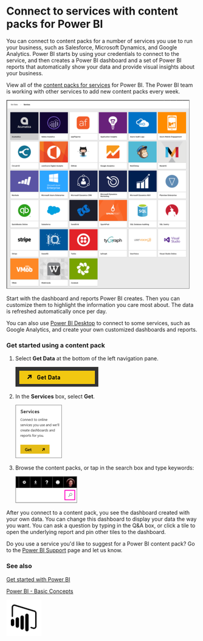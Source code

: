 <properties 
   pageTitle="Connect to services with content packs for Power BI"
   description="Connect to services with content packs for Power BI"
   services="powerbi" 
   documentationCenter="" 
   authors="maggiesMSFT" 
   manager="mblythe" 
   editor=""/>
 
<tags
   ms.service="powerbi"
   ms.devlang="NA"
   ms.topic="article"
   ms.tgt_pltfrm="NA"
   ms.workload="powerbi"
   ms.date="01/21/2016"
   ms.author="maggies"/>

# Connect to services with content packs for Power BI

You can connect to content packs for a number of services you use to run your business, such as Salesforce, Microsoft Dynamics, and Google Analytics. Power BI starts by using your credentials to connect to the service, and then creates a Power BI dashboard and a set of Power BI reports that automatically show your data and provide visual insights about your business. 

View all of the [content packs for services](https://app.powerbi.com/getdata/services) for Power BI. The Power BI team is working with other services to add new content packs every week. 

![](media/powerbi-content-packs-services/PBI_contpk_all.png)

Start with the dashboard and reports Power BI creates. Then you can customize them to highlight the information you care most about. The data is refreshed automatically once per day. 

You can also use [Power BI Desktop](powerbi-desktop-get-the-desktop.md) to connect to some services, such as Google Analytics, and create your own customized dashboards and reports.  

### Get started using a content pack

1.  Select **Get Data** at the bottom of the left navigation pane.

    ![](media/powerbi-content-packs-services/pbi_get_data.png) 

2.  In the **Services** box, select **Get**.

    ![](media/powerbi-content-packs-services/PBI_GetServices.png) 

3.  Browse the content packs, or tap in the search box and type keywords:  

    ![](media/powerbi-content-packs-services/cp_searchbox.png)

After you connect to a content pack, you see the dashboard created with your own data. You can change this dashboard to display your data the way you want. You can ask a question by typing in the Q&A box, or click a tile to open the underlying report and pin other tiles to the dashboard.

Do you use a service you'd like to suggest for a Power BI content pack? Go to the [Power BI Support](https://support.powerbi.com/forums/265200-power-bi) page and let us know.


### See also

[Get started with Power BI](powerbi-service-get-started.md)

[Power BI - Basic Concepts](powerbi-service-basic-concepts.md)

![](media/powerbi-content-pack-google-analytics/PBIproduct_icon_black_GA.png)

